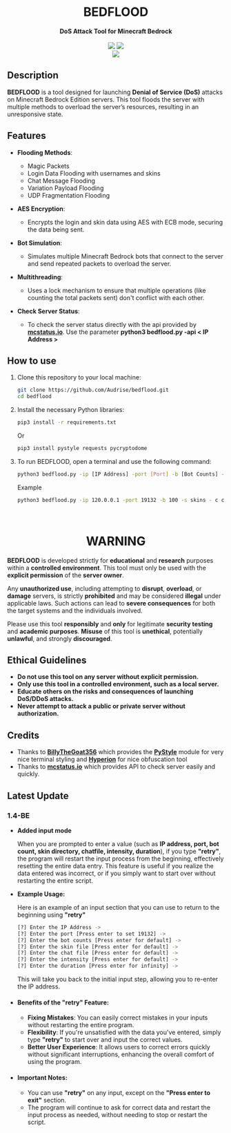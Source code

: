 <h1 align="center">BEDFLOOD</h1>

<div align=center>
    <strong>DoS Attack Tool for Minecraft Bedrock</strong>
</div>
<br>

<div align=center>
    <img src="https://img.shields.io/badge/Python-FFDD00?style=for-the-badge&logo=python&logoColor=blue"/>
    <img src="https://img.shields.io/badge/Version-1.3 BE-blue?style=for-the-badge"/>
    <br>
    <img src="https://img.shields.io/github/stars/Audrise/bedflood?style=social">
</div>

## Description
**BEDFLOOD** is a tool designed for launching **Denial of Service (DoS)** attacks on Minecraft Bedrock Edition servers. This tool floods the server with multiple methods to overload the server’s resources, resulting in an unresponsive state.

## Features

- **Flooding Methods**:
    - Magic Packets
    - Login Data Flooding with usernames and skins
    - Chat Message Flooding
    - Variation Payload Flooding
    - UDP Fragmentation Flooding
  
- **AES Encryption**:
    - Encrypts the login and skin data using AES with ECB mode, securing the data being sent.
  
- **Bot Simulation**:
    - Simulates multiple Minecraft Bedrock bots that connect to the server and send repeated packets to overload the server.

- **Multithreading**:
    - Uses a lock mechanism to ensure that multiple operations (like counting the total packets sent) don't conflict with each other.

- **Check Server Status**:
    - To check the server status directly with the api provided by **[mcstatus.io](https://mcstatus.io)**. Use the parameter **python3 bedflood.py -api < IP Address >**

## How to use

1. Clone this repository to your local machine:
    ```bash
    git clone https://github.com/Audrise/bedflood.git
    cd bedflood
    ```
2. Install the necessary Python libraries:
    ```bash
    pip3 install -r requirements.txt
    ```
   Or
    ```bash
    pip3 install pystyle requests pycryptodome
    ```

3. To run BEDFLOOD, open a terminal and use the following command:
    ```bash
    python3 bedflood.py -ip [IP Address] -port [Port] -b [Bot Counts] -s [Skin Directory] -c [Chatfile.txt] -i [Intensity 1-5] -d [Duration]
    ```

    Example
    ```bash
    python3 bedflood.py -ip 120.0.0.1 -port 19132 -b 100 -s skins - c chat.txt -i 3 -d 30
    ```
<br>

<h1 align="center"><strong>WARNING</strong></h1>

**BEDFLOOD** is developed strictly for **educational** and **research** purposes within a **controlled environment**. This tool must only be used with the **explicit permission** of the **server owner**.

Any **unauthorized use**, including attempting to **disrupt**, **overload**, or **damage** servers, is strictly **prohibited** and may be considered **illegal** under applicable laws. Such actions can lead to **severe consequences** for both the target systems and the individuals involved.

Please use this tool **responsibly** and **only** for legitimate **security testing** and **academic purposes**. **Misuse** of this tool is **unethical**, potentially **unlawful**, and strongly **discouraged**.

## Ethical Guidelines
- **Do not use this tool on any server without explicit permission.**
- **Only use this tool in a controlled environment, such as a local server.**
- **Educate others on the risks and consequences of launching DoS/DDoS attacks.**
- **Never attempt to attack a public or private server without authorization.**

## Credits
- Thanks to **[BillyTheGoat356](https://github.com/billythegoat356)** which provides the **[PyStyle](https://github.com/billythegoat356/pystyle.git)** module for very nice terminal styling and **[Hyperion](https://github.com/billythegoat356/hyperion.git)** for nice obfuscation tool
- Thanks to **[mcstatus.io](https://mcstatus.io)** which provides API to check server easily and quickly.

## **Latest Update**

### **1.4-BE**
- **Added input mode**

    When you are prompted to enter a value (such as **IP address, port, bot count, skin directory, chatfile, intensity, duration**), if you type **"retry"**, the program will restart the input process from the beginning, effectively resetting the entire data entry. This feature is useful if you realize the data entered was incorrect, or if you simply want to start over without restarting the entire script.

- **Example Usage:**

    Here is an example of an input section that you can use to return to the beginning using **"retry"**
    ```bash
    [?] Enter the IP Address ->
    [?] Enter the port [Press enter to set 19132] ->
    [?] Enter the bot counts [Press enter for default] ->
    [?] Enter the skin file [Press enter for default] ->
    [?] Enter the chat file [Press enter for default] ->
    [?] Enter the intensity [Press enter for default] ->
    [?] Enter the duration [Press enter for infinity] -> 
    ```
    This will take you back to the initial input step, allowing you to re-enter the IP address.

- #### **Benefits of the "retry" Feature:**
    - **Fixing Mistakes**: You can easily correct mistakes in your inputs without restarting the entire program.
    - **Flexibility**: If you're unsatisfied with the data you've entered, simply type **"retry"** to start over and input the correct values.
    - **Better User Experience**: It allows users to correct errors quickly without significant interruptions, enhancing the overall comfort of using the program.

- #### **Important Notes:**
    - You can use **"retry"** on any input, except on the **"Press enter to exit"** section.
    - The program will continue to ask for correct data and restart the input process as needed, without needing to stop or restart the script.
